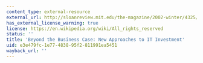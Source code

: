 ```yaml
---
content_type: external-resource
external_url: http://sloanreview.mit.edu/the-magazine/2002-winter/4325/beyond-the-business-case-new-approaches-to-it-investment/
has_external_license_warning: true
license: https://en.wikipedia.org/wiki/All_rights_reserved
status: ''
title: 'Beyond the Business Case: New Approaches to IT Investment'
uid: e3e479fc-1e77-4838-95f2-811991ea5451
wayback_url: ''
---
```

